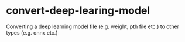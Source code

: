 # convert-deep-learing-model
Converting a deep learning model file (e.g. weight, pth file etc.) to other types (e.g. onnx etc.)
